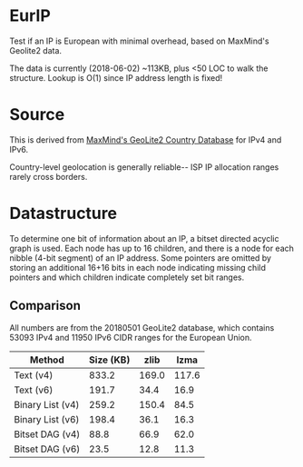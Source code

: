 # EurIP
Test if an IP is European with minimal overhead, based on MaxMind's Geolite2 data.

The data is currently (2018-06-02) ~113KB, plus <50 LOC to walk the structure. Lookup is O(1) since IP address length is fixed!

# Source
This is derived from [MaxMind's GeoLite2 Country Database](https://dev.maxmind.com/geoip/geoip2/geolite2/) for IPv4 and IPv6.

Country-level geolocation is generally reliable-- ISP IP allocation ranges rarely cross borders.

# Datastructure
To determine one bit of information about an IP, a bitset directed acyclic graph is used. 
Each node has up to 16 children, and there is a node for each nibble (4-bit segment) of an IP address. 
Some pointers are omitted by storing an additional 16+16 bits in each node indicating missing child pointers 
and which children indicate completely set bit ranges.

## Comparison
All numbers are from the 20180501 GeoLite2 database, 
which contains 53093 IPv4 and 11950 IPv6 CIDR ranges for the European Union.

| Method  | Size (KB) | zlib | lzma |
|-|-|-|-|
| Text (v4) |833.2|169.0|117.6|
| Text (v6)|191.7|34.4|16.9|
| Binary List (v4)|259.2|150.4|84.5|
| Binary List (v6)|198.4|36.1|16.3|
| Bitset DAG (v4)|88.8|66.9|62.0|
| Bitset DAG (v6)|23.5|12.8|11.3|
